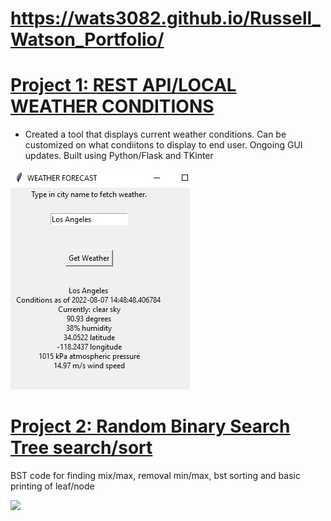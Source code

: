 # https://wats3082.github.io/Russell_Watson_Portfolio/





# [Project 1: REST API/LOCAL WEATHER CONDITIONS](https://github.com/wats3082/WeatherAppProject.git) 
* Created a tool that displays current weather conditions. Can be customized on what condiitons to display to end user. Ongoing GUI updates. Built using Python/Flask and TKinter


![](/ZZAAAASS.jpg)


# [Project 2: Random Binary Search Tree search/sort](https://github.com/PlayingNumbers/ball_image_classifier) 
BST code for finding mix/max, removal min/max, bst sorting and basic printing of leaf/node

![](/zazaz.jpg)
